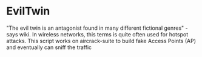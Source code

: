 EvilTwin
========

"The evil twin is an antagonist found in many different fictional genres" - says wiki. 
In wireless networks, this terms is quite often used for hotspot attacks. This script works on aircrack-suite to build
fake Access Points (AP) and eventually can sniff the traffic
